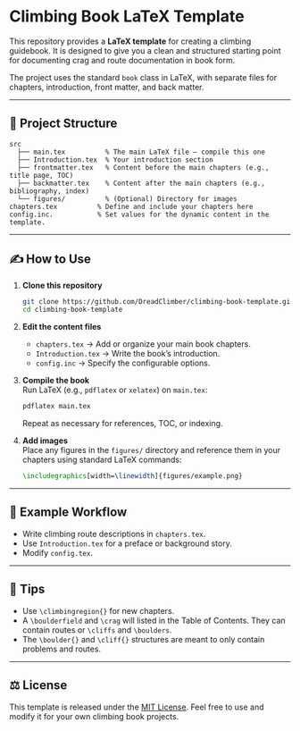 # Climbing Book LaTeX Template  

This repository provides a **LaTeX template** for creating a climbing guidebook. It is designed to give you a clean and structured starting point for documenting crag and route documentation in book form.  

The project uses the standard `book` class in LaTeX, with separate files for chapters, introduction, front matter, and back matter.  

---

## 📂 Project Structure  

```
src
  ├── main.tex          % The main LaTeX file – compile this one
  ├── Introduction.tex  % Your introduction section
  ├── frontmatter.tex   % Content before the main chapters (e.g., title page, TOC)
  ├── backmatter.tex    % Content after the main chapters (e.g., bibliography, index)
  └── figures/          % (Optional) Directory for images
chapters.tex          % Define and include your chapters here
config.inc.           % Set values for the dynamic content in the template.
```

---

## ✍️ How to Use  

1. **Clone this repository**  
   ```bash
   git clone https://github.com/DreadClimber/climbing-book-template.git
   cd climbing-book-template
   ```

2. **Edit the content files**  
   - `chapters.tex` → Add or organize your main book chapters.  
   - `Introduction.tex` → Write the book’s introduction.  
   - `config.inc` → Specify the configurable options.

3. **Compile the book**  
   Run LaTeX (e.g., `pdflatex` or `xelatex`) on `main.tex`:  
   ```bash
   pdflatex main.tex
   ```
   Repeat as necessary for references, TOC, or indexing.  

4. **Add images**  
   Place any figures in the `figures/` directory and reference them in your chapters using standard LaTeX commands:  
   ```latex
   \includegraphics[width=\linewidth]{figures/example.png}
   ```

---

## 📖 Example Workflow  

- Write climbing route descriptions in `chapters.tex`.  
- Use `Introduction.tex` for a preface or background story.  
- Modify `config.tex`.  

---

## 🧗 Tips  

- Use `\climbingregion{}` for new chapters.
- A `\boulderfield` and `\crag` will listed in the Table of Contents. They can contain routes or `\cliffs` and `\boulders`.
- The `\boulder{}` and `\cliff{}` structures are meant to only contain problems and routes.  

---

## ⚖️ License  

This template is released under the [MIT License](LICENSE). Feel free to use and modify it for your own climbing book projects.  
